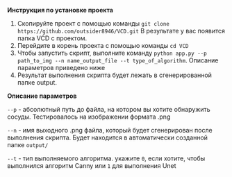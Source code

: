 **Инструкция по установке проекта**
1. Скопируйте проект с помощью команды ```git clone https://github.com/outsider8946/VCD.git``` В результате у вас появится папка VCD с проектом.
2. Перейдите в корень проекта с помощью команды ```cd VCD```
3. Чтобы запустить скрипт, выполните команду ```python app.py --p path_to_img --n name_output_file --t type_of_algorithm```. Описание параметров приведено ниже
4. Результат выполнения скрипта будет лежать в сгенерированной папке output.

**Описание параметров**

```--p``` - абсолютный путь до файла, на котором вы хотите обнаружить сосуды. Тестировалось на изображении формата .png

```--n``` - имя выходного .png файла, который будет сгенерирован после выполнения скрипта. Будет находится в автоматически созданной папке ```output/```

```--t``` - тип выполняемого алгоритма. укажите ```0```, если хотите, чтобы выполнился алгоритм Canny или ```1``` для выполнения Unet


